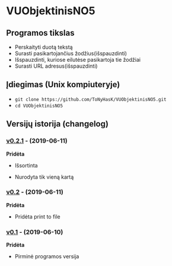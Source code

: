 ﻿# VUObjektinisNO5

## Programos tikslas

- Perskaityti duotą tekstą
- Surasti pasikartojančius žodžius(išspauzdinti)
- Išspauzdinti, kuriose eilutėse pasikartoja tie žodžiai
- Surasti URL adresus(išspauzdinti)

## Įdiegimas (Unix kompiuteryje) 

- `git clone https://github.com/ToNyHasK/VUObjektinisNO5.git`
- `cd VUObjektinisNO5`

## Versijų istorija (changelog)

### [v0.2.1](https://github.com/ToNyHasK/VUObjektinisNO5/releases/tag/v0.2.1) - (2019-06-11)

**Pridėta**

- Išsortinta 

- Nurodyta tik vieną kartą


### [v0.2](https://github.com/ToNyHasK/VUObjektinisNO5/releases/tag/v0.2) - (2019-06-11)

**Pridėta**

- Pridėta print to file

### [v0.1](https://github.com/ToNyHasK/VUObjektinisNO5/releases/tag/v0.1) - (2019-06-10)

**Pridėta**

- Pirminė programos versija
